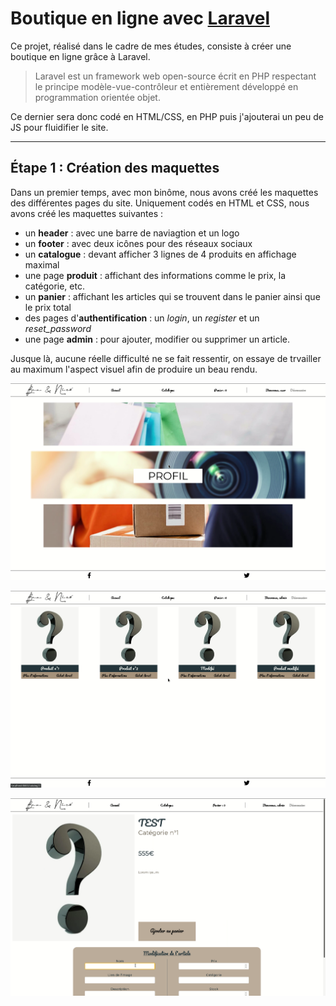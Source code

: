 # Boutique en ligne avec [Laravel](https://laravel.com/)

Ce projet, réalisé dans le cadre de mes études, consiste à créer une boutique en ligne grâce à Laravel.

> Laravel est un framework web open-source écrit en PHP respectant le principe modèle-vue-contrôleur et entièrement développé en programmation orientée objet.

Ce dernier sera donc codé en HTML/CSS, en PHP puis j'ajouterai un peu de JS pour fluidifier le site.

---

## Étape 1 : Création des maquettes

Dans un premier temps, avec mon binôme, nous avons créé les maquettes des différentes pages du site. Uniquement codés en HTML et CSS, nous avons créé les maquettes suivantes :

- un **header** : avec une barre de naviagtion et un logo
- un **footer** : avec deux icônes pour des réseaux sociaux
- un **catalogue** : devant afficher 3 lignes de 4 produits en affichage maximal
- une page **produit** : affichant des informations comme le prix, la catégorie, etc.
- un **panier** : affichant les articles qui se trouvent dans le panier ainsi que le prix total
- des pages d'**authentification** : un *login*, un *register* et un *reset_password*
- une page **admin** : pour ajouter, modifier ou supprimer un article.

Jusque là, aucune réelle difficulté ne se fait ressentir, on essaye de trvailler au maximum l'aspect visuel afin de produire un beau rendu.

![screen 1](https://raw.githubusercontent.com/nicolasdecorbez/webshop_laravel/main/images/menu.png "Menu")

![screen 2](https://raw.githubusercontent.com/nicolasdecorbez/webshop_laravel/main/images/catalogue.png "Catalogue")

![screen 3](https://raw.githubusercontent.com/nicolasdecorbez/webshop_laravel/main/images/article.png "Article avec option de modification (connecté en admin)")
